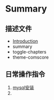 # Summary

## 描述文件

* [Introduction](README.md)
* summary
* toggle-chapters
* theme-comscore

## 日常操作指令

1. [mysql安装](/docs/oper/canal/mysql.md)
2. 
 



